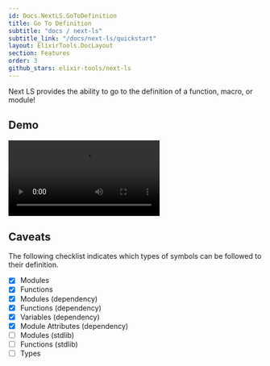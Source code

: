 ```yaml
---
id: Docs.NextLS.GoToDefinition
title: Go To Definition
subtitle: "docs / next-ls"
subtitle_link: "/docs/next-ls/quickstart"
layout: ElixirTools.DocLayout
section: Features
order: 3
github_stars: elixir-tools/next-ls
---
```


Next LS provides the ability to go to the definition of a function, macro, or module!

## Demo

<video src="https://f005.backblazeb2.com/file/elixir-tools/next-ls-goto-definition.mp4" controls></video>

## Caveats

The following checklist indicates which types of symbols can be followed to their definition.

- [x] Modules
- [x] Functions
- [x] Modules (dependency)
- [x] Functions (dependency)
- [x] Variables (dependency)
- [x] Module Attributes (dependency)
- [ ] Modules (stdlib)
- [ ] Functions (stdlib)
- [ ] Types
